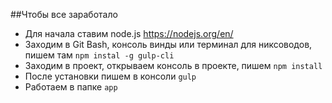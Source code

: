 ##Чтобы все заработало

* Для начала ставим node.js https://nodejs.org/en/
* Заходим в Git Bash, консоль винды или терминал для никсоводов, пишем там `npm instal -g gulp-cli`
* Заходим в проект, открываем консоль в проекте, пишем `npm install`
* После установки пишем в консоли `gulp`
* Работаем в папке `app`
